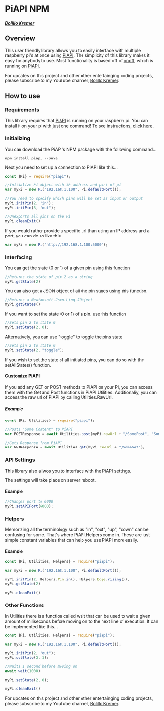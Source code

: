 # PiAPI NPM
##### [Bolillo Kremer](https://youtube.com/BolilloKremer?https://www.youtube.com/BolilloKremer?sub_confirmation=1)

## Overview
This user friendly library allows you to easily interface with multiple raspberry pi's at once using [PiAPI](https://github.com/Bolillo-Kremer/PiAPI). The simplicity of this library makes it easy for anybody to use. Most functionality is based off of [onoff](https://www.npmjs.com/package/onoff), which is running on [PiAPI](https://github.com/Bolillo-Kremer/PiAPI).

For updates on this project and other other entertainging coding projects, please subscribe to my YouTube channel, [Bolillo Kremer](https://youtube.com/BolilloKremer?https://www.youtube.com/BolilloKremer?sub_confirmation=1). 

## How to use

### Requirements
This library requires that [PiAPI](https://github.com/Bolillo-Kremer/PiAPI) is running on your raspberry pi. You can install it on your pi with just one command! To see instructions, [click here](https://github.com/Bolillo-Kremer/PiAPI/blob/master/README.md).

### Initializing
You can download the PiAPI's NPM package with the following command...
```
npm install piapi --save
```

Next you need to set up a connection to PiAPI like this...

```js
const {Pi} = require("piapi");
```
```js
//Initialize Pi object with IP address and port of pi
var myPi = new Pi("192.168.1.100", Pi.defaultPort());

//You need to specify which pins will be set as input or output
myPi.initPin(2, "in");
myPi.initPin(3, "out");

//Unexports all pins on the Pi
myPi.cleanExit();
```

If you would rather provide a specific url than using an IP address and a port, you can do so like this.
```js
var myPi = new Pi("http://192.168.1.100:5000");
```


### Interfacing

You can get the state (0 or 1) of a given pin using this function
```js
//Returns the state of pin 2 as a string
myPi.getState(2);
```

You can also get a JSON object of all the pin states using this function.

```js
//Returns a Newtonsoft.Json.Linq.JObject
myPi.getStates();
```
If you want to set the state (0 or 1) of a pin, use this function
```js
//Sets pin 2 to state 0
myPi.setState(2, 0);
```
Alternatively, you can use "toggle" to toggle the pins state
```js
//Sets pin 2 to state 0
myPi.setState(2, "toggle");
```

If you wish to set the state of all initiated pins, you can do so with the setAllStates() function.

#### Customize PiAPI

If you add any GET or POST methods to PiAPI on your Pi, you can access them with the Get and Post functions in PiAPI.Utilities.
Additionaliy, you can access the raw url of PiAPI by calling Utilities.RawUrl.

##### Example
```js
const {Pi, Utilities} = require("piapi");
```
```js
//Posts "Some Content" to PiAPI
var POSTResponse = await Utilities.post(myPi.rawUrl + "/SomePost", "Some content");

//Gets Response from PiAPI
var GETResponse = await Utilities.get(myPi.rawUrl + "/SomeGet");
```

### API Settings

This library also allwos you to interface with the PiAPI settings.

The settings will take place on server reboot.

#### Example
```js
//Changes port to 6000
myPi.setAPIPort(6000);
```

### Helpers
Memorizing all the terminology such as "in", "out", "up", "down" can be confusing for some. That's where PiAPI.Helpers come in. These are just simple constant variables that can help you use PiAPI more easily.

#### Example

```js
const {Pi, Utilities, Helpers} = require("piapi");
```
```js
var myPi = new Pi("192.168.1.100", Pi.defaultPort());

myPi.initPin(2, Helpers.Pin.in(), Helpers.Edge.rising());
myPi.getState(2);

myPi.cleanExit();
```


### Other Functions
In Utilities there is a function called wait that can be used to wait a given amount of miliseconds before moving on to the next line of execution. It can be implemented like this...

```js
const {Pi, Utilities, Helpers} = require("piapi");
```
```js
var myPi = new Pi("192.168.1.100", Pi.defaultPort());

myPi.initPin(2, "out");
myPi.setState(2, 1);

//Waits 1 second before moving on
await wait(1000)

myPi.setState(2, 0);

myPi.cleanExit();
```

For updates on this project and other other entertainging coding projects, please subscribe to my YouTube channel, [Bolillo Kremer](https://youtube.com/BolilloKremer?https://www.youtube.com/BolilloKremer?sub_confirmation=1). 
